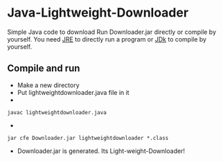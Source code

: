# Java-Lightweight-Downloader
Simple Java code to download
Run Downloader.jar directly or compile by yourself.
You need [JRE](https://www.java.com/en/download/) to directly run a program or [JDk](https://www.oracle.com/java/technologies/downloads/) to compile by yourself.

## Compile and run
- Make a new directory
- Put lightweightdownloader.java file in it
-
```
javac lightweightdownloader.java
```
-
```
jar cfe Downloader.jar lightweightdownloader *.class
```
- Downloader.jar is generated. Its Light-weight-Downloader!
